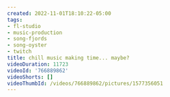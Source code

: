 ```yaml
---
created: 2022-11-01T18:10:22-05:00
tags:
- fl-studio
- music-production
- song-fjords
- song-oyster
- twitch
title: chill music making time... maybe?
videoDuration: 11723
videoId: '766889862'
videoShorts: []
videoThumbId: /videos/766889862/pictures/1577356051
---
```

